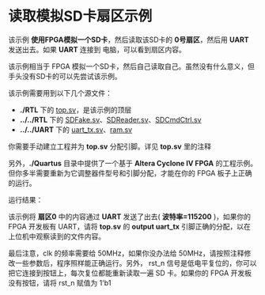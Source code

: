 读取模拟SD卡扇区示例
===========================

该示例 **使用FPGA模拟一个SD卡**，然后读取该SD卡的 **0号扇区**，然后用 **UART** 发送出去。如果 **UART** 连接到 电脑，可以看到扇区内容。

该示例相当于 FPGA 模拟一个SD卡，然后自己读取自己。虽然没有什么意义，但手头没有SD卡的可以先尝试该示例。

该示例需要用到以下几个源文件：
* **./RTL** 下的 [top.sv](https://github.com/WangXuan95/fpga-sdcard/blob/master/example/ReadSector_FakeSD/RTL/top.sv "top.sv")，是该示例的顶层
* **../../RTL** 下的 [SDFake.sv](https://github.com/WangXuan95/fpga-sdcard/blob/master/RTL/SDFake.sv "SDFake.sv")、[SDReader.sv](https://github.com/WangXuan95/fpga-sdcard/blob/master/RTL/SDReader.sv "SDReader.sv")、[SDCmdCtrl.sv](https://github.com/WangXuan95/fpga-sdcard/blob/master/RTL/SDCmdCtrl.sv "SDCmdCtrl.sv")
* **../../UART** 下的 [uart_tx.sv](https://github.com/WangXuan95/fpga-sdcard/blob/master/RTL/uart_tx.sv "uart_tx.sv")、[ram.sv](https://github.com/WangXuan95/fpga-sdcard/blob/master/RTL/ram.sv "ram.sv")

你需要手动建立工程并为 **top.sv** 分配引脚。详见 **top.sv** 里的注释

另外，**./Quartus** 目录中提供了一个基于 **Altera Cyclone IV FPGA** 的工程示例。但你多半需要重新为它调整器件型号和引脚分配，才能在你的 FPGA 板子上正确的运行。


运行结果：

该示例将 **扇区0** 中的内容通过 **UART** 发送了出去( **波特率=115200** )，如果你的 FPGA 开发板有 UART，请将 **top.sv** 的 **output uart_tx** 引脚正确的分配，以在上位机中观察读到的文件内容。

最后注意，clk 的频率需要给 50MHz，如果你没办法给 50MHz，请按照注释修改一些参数后，程序照样能正确运行。另外， rst_n 信号是低电平复位的，你可以把它连接到按钮上，每次复位都能重新读取一遍 SD 卡。如果你的 FPGA 开发板没有按钮，请将 rst_n 赋值为 1'b1

